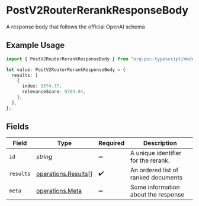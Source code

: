 # PostV2RouterRerankResponseBody

A response body that follows the official OpenAI schema

## Example Usage

```typescript
import { PostV2RouterRerankResponseBody } from "orq-poc-typescript/models/operations";

let value: PostV2RouterRerankResponseBody = {
  results: [
    {
      index: 3374.77,
      relevanceScore: 9704.94,
    },
  ],
};
```

## Fields

| Field                                                      | Type                                                       | Required                                                   | Description                                                |
| ---------------------------------------------------------- | ---------------------------------------------------------- | ---------------------------------------------------------- | ---------------------------------------------------------- |
| `id`                                                       | *string*                                                   | :heavy_minus_sign:                                         | A unique identifier for the rerank.                        |
| `results`                                                  | [operations.Results](../../models/operations/results.md)[] | :heavy_check_mark:                                         | An ordered list of ranked documents                        |
| `meta`                                                     | [operations.Meta](../../models/operations/meta.md)         | :heavy_minus_sign:                                         | Some information about the response                        |